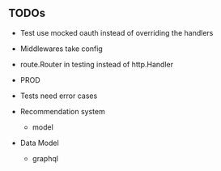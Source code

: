 ## TODOs
- Test use mocked oauth instead of overriding the handlers
- Middlewares take config
- route.Router in testing instead of http.Handler
- PROD
- Tests need error cases


- Recommendation system
    - model

- Data Model
    - graphql
